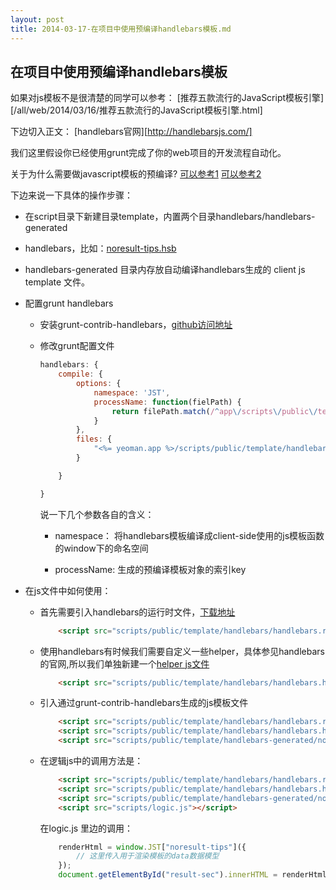 ```yaml
---
layout: post
title: 2014-03-17-在项目中使用预编译handlebars模板.md
---
```


## 在项目中使用预编译handlebars模板
如果对js模板不是很清楚的同学可以参考： [推荐五款流行的JavaScript模板引擎][/all/web/2014/03/16/推荐五款流行的JavaScript模板引擎.html]

下边切入正文： [handlebars官网][http://handlebarsjs.com/]

我们这里假设你已经使用grunt完成了你的web项目的开发流程自动化。

关于为什么需要做javascript模板的预编译?
[可以参考1](http://lostechies.com/derickbailey/2012/04/10/javascript-performance-pre-compiling-and-caching-html-templates/)
[可以参考2](http://stackoverflow.com/questions/13536262/what-is-javascript-template-precompiling)

下边来说一下具体的操作步骤：

-  在script目录下新建目录template，内置两个目录handlebars/handlebars-generated

-  handlebars，比如：[noresult-tips.hsb](/attachments/noresult-tips.hsb)

-  handlebars-generated 目录内存放自动编译handlebars生成的 client js template 文件。

-  配置grunt handlebars

    * 安装grunt-contrib-handlebars，[github访问地址](https://github.com/gruntjs/grunt-contrib-handlebars)
    * 修改grunt配置文件

        ```javascript
        handlebars: {
            compile: {
                options: {
                    namespace: 'JST',
                    processName: function(fielPath) {
                        return filePath.match(/^app\/scripts\/public\/template\/handlebars\/(.*)\.hbs$/)[1];
                    }
                },
                files: {
                    "<%= yeoman.app %>/scripts/public/template/handlebars-generated/noresult-tips.js" : '<%= yeoman.app %>/scripts/public/template/handlebars/noresult-tips.hbs'
                }

            }

        }
        ```
        说一下几个参数各自的含义：

        - namespace： 将handlebars模板编译成client-side使用的js模板函数的window下的命名空间

        - processName: 生成的预编译模板对象的索引key

-  在js文件中如何使用：
    * 首先需要引入handlebars的运行时文件，[下载地址](/attachments/handlebars.runtime-v1.3.0.js)

        ```html
            <script src="scripts/public/template/handlebars/handlebars.runtime-v1.3.0.js"></script>
        ```
    * 使用handlebars有时候我们需要自定义一些helper，具体参见handlebars的官网,所以我们单独新建一个[helper js文件](/attachments/handlebars.helper.js)

        ```html
            <script src="scripts/public/template/handlebars/handlebars.helper.js"></script>
        ```

    * 引入通过grunt-contrib-handlebars生成的js模板文件

        ```html
            <script src="scripts/public/template/handlebars/handlebars.runtime-v1.3.0.js"></script>
            <script src="scripts/public/template/handlebars/handlebars.helper.js"></script>
            <script src="scripts/public/template/handlebars-generated/noresult-tips.js"></script>
        ```

    * 在逻辑js中的调用方法是：

        ```html
            <script src="scripts/public/template/handlebars/handlebars.runtime-v1.3.0.js"></script>
            <script src="scripts/public/template/handlebars/handlebars.helper.js"></script>
            <script src="scripts/public/template/handlebars-generated/noresult-tips.js"></script>
            <script src="scripts/logic.js"></script>
        ```

        在logic.js 里边的调用：

        ```javascript
            renderHtml = window.JST["noresult-tips"]({
                // 这里传入用于渲染模板的data数据模型
            });
            document.getElementById("result-sec").innerHTML = renderHtml
        ```

